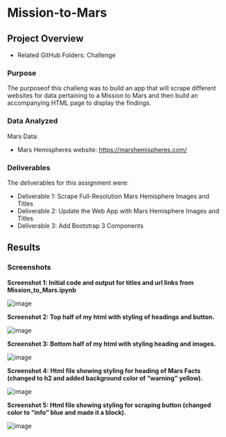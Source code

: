 # Mission-to-Mars

## Project Overview
-	Related GitHub Folders: Challenge

### Purpose
The purposeof this challeng was to build an app that will scrape different websites for data pertaining to a Mission to Mars and then build an accompanying HTML page to display the findings.

### Data Analyzed
Mars Data:
-	Mars Hemispheres website: https://marshemispheres.com/ 

### Deliverables 
The deliverables for this assignment were:
-	Deliverable 1: Scrape Full-Resolution Mars Hemisphere Images and Titles
-	Deliverable 2: Update the Web App with Mars Hemisphere Images and Titles
-	Deliverable 3: Add Bootstrap 3 Components

## Results

### Screenshots

**Screenshot 1: Initial code and output for titles and url links from Mission_to_Mars.ipynb**

![image](https://user-images.githubusercontent.com/92705556/155920230-e64ea3b0-7484-43f1-a536-cce1bc03ff4d.png)



**Screenshot 2: Top half of my html with styling of headings and button.**

![image](https://user-images.githubusercontent.com/92705556/155920244-96873f9c-8d38-40ac-9a85-7ddba52aee2d.png)




**Screenshot 3: Bottom half of my html with styling heading and images.**

 ![image](https://user-images.githubusercontent.com/92705556/155920274-5a923b0b-a95d-4d2e-99e5-3429651bae46.png)



**Screenshot 4: Html file showing styling for heading of Mars Facts (changed to h2 and added background color of “warning” yellow).** 

![image](https://user-images.githubusercontent.com/92705556/155920300-58b2b5ce-21aa-4aa5-bb2a-4cc1fe15b157.png)



**Screenshot 5: Html file showing styling for scraping button (changed color to “info” blue and made it a block).**

![image](https://user-images.githubusercontent.com/92705556/155920315-12fae5e0-a7bd-4804-a170-a8ef74d90691.png)

 
